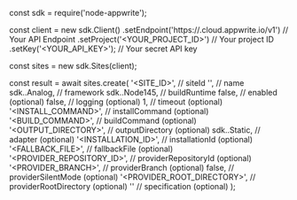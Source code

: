 const sdk = require('node-appwrite');

const client = new sdk.Client()
    .setEndpoint('https://<REGION>.cloud.appwrite.io/v1') // Your API Endpoint
    .setProject('<YOUR_PROJECT_ID>') // Your project ID
    .setKey('<YOUR_API_KEY>'); // Your secret API key

const sites = new sdk.Sites(client);

const result = await sites.create(
    '<SITE_ID>', // siteId
    '<NAME>', // name
    sdk..Analog, // framework
    sdk..Node145, // buildRuntime
    false, // enabled (optional)
    false, // logging (optional)
    1, // timeout (optional)
    '<INSTALL_COMMAND>', // installCommand (optional)
    '<BUILD_COMMAND>', // buildCommand (optional)
    '<OUTPUT_DIRECTORY>', // outputDirectory (optional)
    sdk..Static, // adapter (optional)
    '<INSTALLATION_ID>', // installationId (optional)
    '<FALLBACK_FILE>', // fallbackFile (optional)
    '<PROVIDER_REPOSITORY_ID>', // providerRepositoryId (optional)
    '<PROVIDER_BRANCH>', // providerBranch (optional)
    false, // providerSilentMode (optional)
    '<PROVIDER_ROOT_DIRECTORY>', // providerRootDirectory (optional)
    '' // specification (optional)
);

